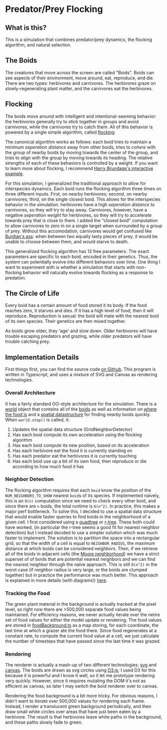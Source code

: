 # Predator/Prey Flocking

## What is this?
This is a simulation that combines predator/prey dynamics, the flocking algorithm, and natural selection. 

## The Boids
The creatures that move across the screen are called "Boids". Boids can see aspects of their environment, move around, eat, reproduce, and die. There are two types: herbivores and carnivores. The herbivores graze on slowly-regenerating plant matter, and the carnivores eat the herbivores.

## Flocking
The boids move around with intelligent and intentional-seeming behavior: the herbivores generally try to stick together in groups and avoid carnivores, while the carnivores try to catch them. All of this behavior is powered by a single simple algorithm, called [flocking](http://en.wikipedia.org/wiki/Flocking_%28behavior%29). 

The canonical algorithm works as follows: each boid tries to maintain a minimum *seperation distance* away from other boids, tries to *cohere* with the group of nearby boids by moving towards the center of the group, and tries to *align* with the group by moving towards its heading. The relative strengths of each of these behaviors is controlled by a weight. If you want to learn more about flocking, I recommend [Harry Brundage's interactive example](http://harry.me/blog/2011/02/17/neat-algorithms-flocking/). 

For this simulation, I generalized the traditional approach to allow for interspecies dynamics. Each boid runs the flocking algorithm three times on three different inputs. First, on nearby herbivores; second, on nearby carnivores; third, on the single closest boid. This allows for the interspecies behavior in the simulation: herbivores have a high *seperation distance* to carnivores, so they will try to stay away. Carnivores, however, have a negative *seperation weight* for herbivores, so they will try to accelerate towards prey that is close to them. I added the "closest boid" computation to allow carnivores to zero in on a single target when surrounded by a group of prey. Without this accomodation, carnivores would get confused like [Burdian's ass](http://en.wikipedia.org/wiki/Buridan%27s_ass): when between two equally tasty pieces of prey, it would be unable to choose between them, and would starve to death. 

This generalized flocking algorithm has 12 free parameters. The exact parameters are specific to each boid, encoded in their genetics. Thus, the system can potentially evolve into different behaviors over time. One thing I want to experiment with is whether a simulation that starts with non-flocking behavior will naturally evolve towards flocking as a response to predation.

## The Circle of Life 
Every boid has a certain amount of food stored it its body. If the food reaches zero, it starves and dies. If it has a high level of food, then it will reproduce. Reproduction is sexual: the boid will mate with the nearest boid of its own species. Their genetics are then mixed together.

As boids grow older, they 'age' and slow down. Older herbivores will have trouble escaping predators and grazing, while older predators will have trouble catching prey.

## Implementation Details
First things first, you can find the source code [on Github](https://github.com/danmane/predator-flocks). This program is written in Typescript, and uses a mixture of SVG and Canvas as rendering technologies. 

### Overall Architecture
It has a fairly standard OO-style architecture for the simulation. There is a [world](https://github.com/danmane/predator-flocks/blob/master/src/world.ts) object that contains all of the [boids](https://github.com/danmane/predator-flocks/blob/master/src/boid.ts) as well as information on [where the food is](https://github.com/danmane/predator-flocks/blob/master/src/foodBackground.ts) and a [spatial datastructure](https://github.com/danmane/predator-flocks/blob/master/src/gridNeighborDetector.ts) for finding nearby boids quickly. When `world.step()` is called, it:

1. Updates the spatial data structure (GridNeighborDetector)
2. Has each boid compute its own acceleration using the flocking algorithm
3. Has each boid compute its new position, based on its  acceleration
4. Has each herbivore eat the food it is currently standing on
5. Has each predator eat the herbivores it is currently touching
6. Has each boid use up a bit of its own food, then reproduce or die according to how much food it has

### Neighbor Detection
The flocking algorithm requires that each `boid` know the position of the `NUM_NEIGHBORS_TO_SHOW` nearest `boid`s of its species. If implemented naively, this is an `O(n)` computation since we need to check every other boid, and since there are `n` boids, the total runtime is `O(n^2)`.  In practice, this makes a major perf bottleneck. To solve this, I decided to use a spatial data structure that would enable faster queries to find boids in the neighborhood of a given cell. I first considered using a [quadtree](http://en.wikipedia.org/wiki/Quadtree) or [r-tree](http://en.wikipedia.org/wiki/R-tree). These both could have worked, (in particular the r-tree seems a good fit for nearest neighbor detection) but I instead decided to use a simpler solution which was much faster to implement. The solution is to partition the space into a rectangular grid, so that the width of a cell is equal to `NEIGHBOR_RADIUS`, the maximum distance at which boids can be considered neighbors. Then, if we retrieve all of the boids in adjacent cells (the [Moore neighborhood](http://en.wikipedia.org/wiki/Moore_neighborhood)) we have a strict superset of of boids that are potential nearest neighbors and we can find the nearest neighbor through the naïve approach. This is still `O(n^2)` in the worst case (if neighbor radius is very large, or the boids are clumped together) but in practice the performance was much better. This approach is explained in more details (with diagrams!) [here](https://mofanim.wordpress.com/2010/10/27/optimized-boids-i/). 


### Tracking the Food
The green plant material in the background is actually tracked at the pixel level, so right now there are >500,000 separate food values being maintained. For efficiency reasons, we never actually iterate over the netire set of food values for either the model update or rendering. The food values are stored in [foodBackground.ts](https://github.com/danmane/predator-flocks/blob/master/src/foodBackground.ts) as a map storing, for each coordinate, the last time at which a grazer ate the food there. Since food regenerates at a constant rate, to compute the current food value at a cell, we just calculate the number of timesteps that have passed since the last time it was grazed. 

### Rendering
The renderer is actually a mash-up of two different technologies: [svg](http://en.wikipedia.org/wiki/Scalable_Vector_Graphics) and [canvas](https://developer.mozilla.org/en-US/docs/Web/API/Canvas_API). The boids are drawn as svg circles using [D3.js](http://d3js.org/); I used D3 for this because it is powerful and I know it well, so it let me prototype rendering very quickly. However, since it requires mutating the DOM it's not as efficient as canvas, so later I may switch the boid renderer over to canvas.

Rendering the food background is a bit more tricky. For obvious reasons, I didn't want to iterate over 500,000 values for rendering each frame. Instead, I render a translucent green background periodically, and then draw small white circles over areas that have just been eaten by a herbivore. The result is that herbivores leave white paths in the background, and these paths slowly fade to green. 
